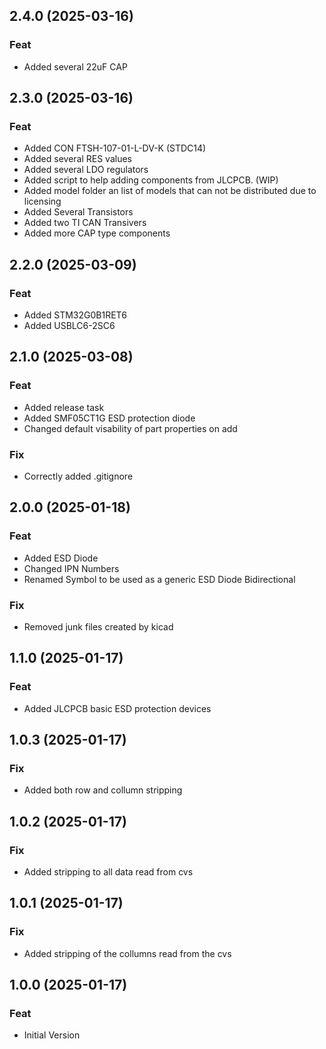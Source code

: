 ## 2.4.0 (2025-03-16)

### Feat

- Added several 22uF CAP

## 2.3.0 (2025-03-16)

### Feat

- Added CON FTSH-107-01-L-DV-K (STDC14)
- Added several RES values
- Added several LDO regulators
- Added script to help adding components from JLCPCB. (WIP)
- Added model folder an list of models that can not be distributed due to licensing
- Added Several Transistors
- Added two TI CAN Transivers
- Added more CAP type components

## 2.2.0 (2025-03-09)

### Feat

- Added STM32G0B1RET6
- Added USBLC6-2SC6

## 2.1.0 (2025-03-08)

### Feat

- Added release task
- Added SMF05CT1G ESD protection diode
- Changed default visability of part properties on add

### Fix

- Correctly added .gitignore

## 2.0.0 (2025-01-18)

### Feat

- Added ESD Diode
- Changed IPN Numbers
- Renamed Symbol to be used as a generic ESD Diode Bidirectional

### Fix

- Removed junk files created by kicad

## 1.1.0 (2025-01-17)

### Feat

- Added JLCPCB basic ESD protection devices

## 1.0.3 (2025-01-17)

### Fix

- Added  both row and collumn stripping

## 1.0.2 (2025-01-17)

### Fix

- Added stripping to all data read from cvs

## 1.0.1 (2025-01-17)

### Fix

- Added stripping of the collumns read from the cvs

## 1.0.0 (2025-01-17)

### Feat

- Initial Version
